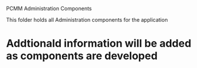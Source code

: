PCMM Administration Components

This folder holds all Administration components for the application

# Addtionald information will be added as components are developed